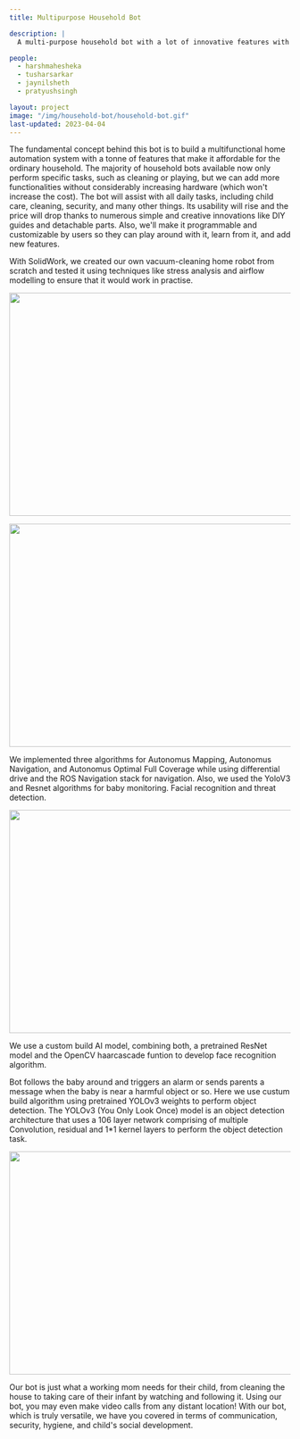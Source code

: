 ```yaml
---
title: Multipurpose Household Bot

description: |
  A multi-purpose household bot with a lot of innovative features with a limited hardware which solve small day to day problems.

people:
  - harshmahesheka
  - tusharsarkar
  - jaynilsheth 
  - pratyushsingh  

layout: project
image: "/img/household-bot/household-bot.gif"
last-updated: 2023-04-04
---
```


The fundamental concept behind this bot is to build a multifunctional home automation system with a tonne of features that make it affordable for the ordinary household. The majority of household bots available now only perform specific tasks, such as cleaning or playing, but we can add more functionalities without considerably increasing hardware (which won't increase the cost). The bot will assist with all daily tasks, including child care, cleaning, security, and many other things. Its usability will rise and the price will drop thanks to numerous simple and creative innovations like DIY guides and detachable parts. Also, we'll make it programmable and customizable by users so they can play around with it, learn from it, and add new features.

With SolidWork, we created our own vacuum-cleaning home robot from scratch and tested it using techniques like stress analysis and airflow modelling to ensure that it would work in practise.


<p align="center">

   <img width="600" height="400" src="/img/household-bot/velocity-flow.png">
   
</p>

<p align="center">

   <img width="600" height="400" src="/img/household-bot/pressure-flow.png">
   
</p>

We implemented three algorithms for Autonomus Mapping, Autonomus Navigation, and Autonomus Optimal Full Coverage while using differential drive and the ROS Navigation stack for navigation. Also, we used the YoloV3 and Resnet algorithms for baby monitoring. Facial recognition and threat detection.

<p align="center">

   <img width="600" height="400" src="/img/household-bot/navigation.png">
   
</p>

We use a custom build AI model, combining both, a pretrained ResNet model and the OpenCV haarcascade funtion to develop face recognition algorithm. 

Bot follows the baby around and triggers an alarm or sends parents a message when the baby is near a harmful object or so. Here we use custum build algorithm using pretrained YOLOv3 weights to perform object detection.
The YOLOv3 (You Only Look Once) model is an object detection architecture that uses a 106 layer network comprising of multiple Convolution, residual and 1*1 kernel layers to perform the object detection task.

<p align="center">

   <img width="600" height="400" src="/img/household-bot/baby-following.png">
   
</p>

Our bot is just what a working mom needs for their child, from cleaning the house to taking care of their infant by watching and following it. Using our bot, you may even make video calls from any distant location! With our bot, which is truly versatile, we have you covered in terms of communication, security, hygiene, and child's social development.
